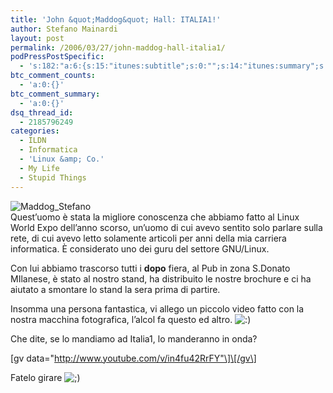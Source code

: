 ```yaml
---
title: 'John &quot;Maddog&quot; Hall: ITALIA1!'
author: Stefano Mainardi
layout: post
permalink: /2006/03/27/john-maddog-hall-italia1/
podPressPostSpecific:
  - 's:182:"a:6:{s:15:"itunes:subtitle";s:0:"";s:14:"itunes:summary";s:0:"";s:15:"itunes:keywords";s:0:"";s:13:"itunes:author";s:0:"";s:15:"itunes:explicit";s:0:"";s:12:"itunes:block";s:2:"no";}";'
btc_comment_counts:
  - 'a:0:{}'
btc_comment_summary:
  - 'a:0:{}'
dsq_thread_id:
  - 2185796249
categories:
  - ILDN
  - Informatica
  - 'Linux &amp; Co.'
  - My Life
  - Stupid Things
---
```

![Maddog_Stefano][1]  
Quest&#8217;uomo è stata la migliore conoscenza che abbiamo fatto al Linux World Expo dell&#8217;anno scorso, un&#8217;uomo di cui avevo sentito solo parlare sulla rete, di cui avevo letto solamente articoli per anni della mia carriera informatica. È considerato uno dei guru del settore GNU/Linux.

Con lui abbiamo trascorso tutti i **dopo** fiera, al Pub in zona S.Donato MIlanese, è stato al nostro stand, ha distribuito le nostre brochure e ci ha aiutato a smontare lo stand la sera prima di partire.

Insomma una persona fantastica, vi allego un piccolo video fatto con la nostra macchina fotografica, l&#8217;alcol fa questo ed altro. <img src="http://www.stefanomainardi.com/wp-includes/images/smilies/icon_smile.gif" alt=":)" class="wp-smiley" />

Che dite, se lo mandiamo ad Italia1, lo manderanno in onda?

\[gv data="http://www.youtube.com/v/in4fu42RrFY"\]\[/gv\]

Fatelo girare <img src="http://www.stefanomainardi.com/wp-includes/images/smilies/icon_wink.gif" alt=";)" class="wp-smiley" />

 [1]: http://static.flickr.com/54/118759283_c7d2699ea1.jpg?v=0 "Maddog_Stefano"